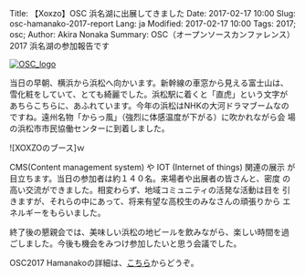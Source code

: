 Title: 【Xoxzo】OSC 浜名湖に出展してきました
Date: 2017-02-17 10:00
Slug: osc-hamanako-2017-report
Lang: ja
Modified: 2017-02-17 10:00
Tags: 2017; osc; 
Author: Akira Nonaka
Summary: OSC（オープンソースカンファレンス）2017 浜名湖の参加報告です

[![OSC_logo]({filename}/images/OSC_logo_sticker.gif)](https://www.ospn.jp/osc2017-hamanako/)

当日の早朝、横浜から浜松へ向かいます。新幹線の車窓から見える富士山は、
雪化粧をしていて、とても綺麗でした。浜松駅に着くと「直虎」という文字が
あちらこちらに、あふれています。今年の浜松はNHKの大河ドラマブームなの
ですね。遠州名物「からっ風」（強烈に体感温度が下がる）に吹かれながら会
場の浜松市市民協働センターに到着しました。

![XOXZOのブース]ｗ

CMS(Content management system) や IOT (Internet of things) 関連の展示
が目立ちます。当日の参加者は約１４０名。来場者や出展者の皆さんと、密度
の高い交流ができました。相変わらず、地域コミュニティの活発な活動は目を
引きますが、それらの中にあって、将来有望な高校生のみなさんの頑張りから
エネルギーをもらいました。

終了後の懇親会では、美味しい浜松の地ビールを飲みながら、楽しい時間を過
ごしました。今後も機会をみつけ参加したいと思う会議でした。


OSC2017 Hamanakoの詳細は、[こちら](https://www.ospn.jp/osc2017-hamanako/)からどうぞ。


